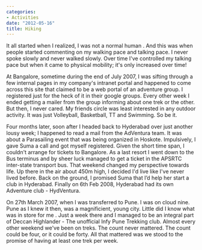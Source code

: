 ```yaml
---
categories:
- Activities
date: "2012-05-16"
title: Hiking
---
```


It all started when I realized, I was not a normal human . And this was when people started commenting on my walking pace and talking pace. I never spoke slowly and never walked slowly. Over time I've controlled my talking pace but when it came to physical mobility; it's only increased over time!

At Bangalore, sometime during the end of July 2007, I was sifting through a few internal pages in my company's intranet portal and happened to come across this site that claimed to be a web portal of an adventure group. I registered just for the heck of it in their google groups. Every other week I ended getting a mailer from the group informing about one trek or the other. But then, I never cared. My friends circle was least interested in any outdoor activity. It was just Volleyball, Basketball, TT and Swimming. So be it.

Four months later, soon after I headed back to Hyderabad over just another lousy week; I happened to read a mail from the AdVentura team. It was about a Parasailing event that was being organized in Hoskote. Impulsively, I gave Suma a call and got myself registered. Given the short time span, I couldn't arrange for tickets to Bangalore. As a last resort I went down to the Bus terminus and by sheer luck managed to get a ticket in the APSRTC inter-state transport bus. That weekend changed my perspective towards life. Up there in the air about 450m high, I decided I'd live like I've never lived before. Back on the ground, I promised Suma that I’d help her start a club in Hyderabad. Finally on 6th Feb 2008, Hyderabad had its own Adventure club - HydVentura.

On 27th March 2007, when I was transferred to Pune. I was on cloud nine. Pune as I knew it then, was a magnificient, young city. Little did I know what was in store for me . Just a week there and I managed to be an integral part of Deccan Highlander - The unofficial Infy Pune Trekking club. Almost every other weekend we've been on treks. The count never mattered. The count could be four, or it could be forty. All that mattered was we stood to the promise of having at least one trek per week.
